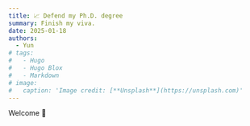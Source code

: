 ```yaml
---
title: 📈 Defend my Ph.D. degree
summary: Finish my viva.
date: 2025-01-18
authors:
  - Yun
# tags:
#   - Hugo
#   - Hugo Blox
#   - Markdown
# image:
#   caption: 'Image credit: [**Unsplash**](https://unsplash.com)'
---
```

Welcome 👋